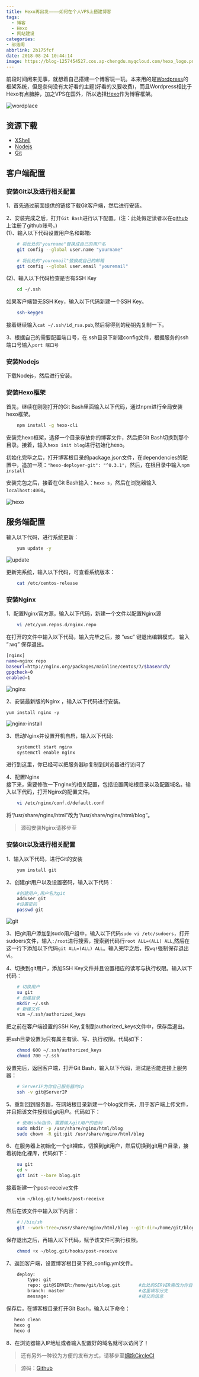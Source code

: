 ```yaml
---
title: Hexo再出发————如何在个人VPS上搭建博客
tags:
  - 博客
  - Hexo
  - 网站建设
categories:
- 部落阁
abbrlink: 2b175fcf
date: 2018-08-24 10:44:14
image: https://blog-1257454527.cos.ap-chengdu.myqcloud.com/hexo_logo.png
---
```


前段时间闲来无事，就想着自己搭建一个博客玩一玩。本来用的是[Wordpress](https://cn.wordpress.org/)的框架系统，但是奈何没有太好看的主题(好看的又要收费)，而且Wordpress相比于Hexo有点臃肿，加之VPS在国外，所以选择[Hexo](https://hexo.io)作为博客框架。

<!-- more -->

![wordplace](https://images-1257454527.cos.ap-chengdu.myqcloud.com/webdesign.jpg)

## 资源下载

- [XShell](https://www.lanzous.com/i2l6duh)
- [Nodejs](https://npm.taobao.org/mirrors/node/v10.8.0/node-v10.8.0-x64.msi)
- [Git](https://git-scm.com/downloads)

## 客户端配置

### 安装Git以及进行相关配置

1、首先通过前面提供的链接下载Git客户端，然后进行安装。

2、安装完成之后，打开`Git Bash`进行以下配置。(注：此处假定读者以在[github](https://github.com/)上注册了github账号。)  
(1)、输入以下代码设置用户名和邮箱:

```bash
    # 将此处的"yourname"替换成自己的用户名
    git config --global user.name "yourname"
    
    # 将此处的"youremail"替换成自己的邮箱
    git config --global user.email "youremail"
```

(2)、输入以下代码检查是否有SSH Key

```bash
    cd ~/.ssh
```

如果客户端暂无SSH Key，输入以下代码新建一个SSH Key。

```bash
	ssh-keygen
```

接着继续输入`cat ~/.ssh/id_rsa.pub`,然后将得到的秘钥先复制一下。

3、根据自己的需要配置端口号，在.ssh目录下新建config文件，根据服务的ssh端口号输入`port 端口号`

### 安装Nodejs

下载Nodejs，然后进行安装。

### 安装Hexo框架

首先，继续在刚刚打开的Git Bash里面输入以下代码，通过npm进行全局安装hexo框架。

```bash
    npm install -g hexo-cli
```

安装完hexo框架，选择一个目录存放你的博客文件，然后把Git Bash切换到那个目录。接着，输入`hexo init blog`进行初始化hexo。 

初始化完毕之后，打开博客根目录的package.json文件，在dependencies的配置中，追加一项：`"hexo-deployer-git": "^0.3.1"`，然后，在根目录中输入`npm install`

安装完包之后，接着在Git Bash输入：`hexo s`，然后在浏览器输入`localhost:4000`。

![hexo](https://images-1257454527.cos.ap-chengdu.myqcloud.com/buildHexo_11.png)

## 服务端配置

输入以下代码，进行系统更新：

```bash
    yum update -y
```

![update](https://screenshot-1257454527.cos.ap-shanghai.myqcloud.com/lnmp/1.png)

更新完系统，输入以下代码，可查看系统版本：

```bash
    cat /etc/centos-release
```

### 安装Nginx

1、配置Nginx官方源，输入以下代码，新建一个文件以配置Nginx源

```bash
    vi /etc/yum.repos.d/nginx.repo
```

在打开的文件中输入以下代码，输入完毕之后，按 “esc” 键退出编辑模式， 输入 “:wq” 保存退出。

```bash
[nginx]
name=nginx repo
baseurl=http://nginx.org/packages/mainline/centos/7/$basearch/
gpgcheck=0
enabled=1
```

![nginx](https://screenshot-1257454527.cos.ap-shanghai.myqcloud.com/lnmp/2.png)

2、安装最新版的Nginx ，输入以下代码进行安装。

    yum install nginx -y

![nginx-install](https://screenshot-1257454527.cos.ap-shanghai.myqcloud.com/lnmp/3.png)

3、启动Nginx并设置开机自启，输入以下代码:

```bash
    systemctl start nginx
    systemctl enable nginx
```

进行到这里，你已经可以把服务器ip复制到浏览器进行访问了  

4、配置Nginx  
接下来，需要修改一下nginx的相关配置，包括设置网站根目录以及配置域名。输入以下代码，打开Nginx的配置文件。

```bash
    vi /etc/nginx/conf.d/default.conf
```

将“/usr/share/nginx/html”改为“/usr/share/nginx/html/blog”。  

> 源码安装Nginx请移步至

### 安装Git以及进行相关配置

1、输入以下代码，进行Git的安装

```bash
    yum install git
```

2、创建git用户以及设置密码，输入以下代码：

```bash
    #创建用户,用户名为git
    adduser git
    #设置密码
    passwd git
```

![git](https://screenshot-1257454527.cos.ap-shanghai.myqcloud.com/lnmp/5.png)

3、把git用户添加到sudo用户组中，输入以下代码`sudo vi /etc/sudoers`，打开sudoers文件，输入`:/root`进行搜索，搜索到代码行`root ALL=(ALL) ALL`,然后在这一行下添加以下代码`git ALL=(ALL) ALL`。输入完毕之后，按`wq!`强制保存退出vi。  

4、切换到git用户，添加SSH Key文件并且设置相应的读写与执行权限。输入以下代码：

```bash
    # 切换用户
    su git
    # 创建目录
    mkdir ~/.ssh
    # 新建文件
    vim ~/.ssh/authorized_keys
```

把之前在客户端设置的SSH Key,复制到authorized_keys文件中，保存后退出。

把ssh目录设置为只有属主有读、写、执行权限。代码如下：

```bash
    chmod 600 ~/.ssh/authorized_keys
    chmod 700 ~/.ssh
```

设置完后，返回客户端，打开Git Bash，输入以下代码，测试是否能连接上服务器：

```bash
    # ServerIP为你自己服务器的ip
    ssh -v git@ServerIP
```

5、重新回到服务器，在网站根目录新建一个blog文件夹，用于客户端上传文件，并且把该文件授权给git用户。代码如下：

```bash
    # 使用sudo指令，需要输入git用户的密码
    sudo mkdir -p /usr/share/nginx/html/blog
    sudo chown -R git:git /usr/share/nginx/html/blog
```

6、在服务器上初始化一个git裸库，切换到git用户，然后切换到git用户目录，接着初始化裸库，代码如下：

```bash
    su git
    cd ~
    git init --bare blog.git
```

接着新建一个post-receive文件

```bash
    vim ~/blog.git/hooks/post-receive
```

然后在该文件中输入以下内容：

```bash
    #！/bin/sh
    git --work-tree=/usr/share/nginx/html/blog --git-dir=/home/git/blog.git checkout -f
```

保存退出之后，再输入以下代码，赋予该文件可执行权限。

```bash
    chmod +x ~/blog.git/hooks/post-receive
```

7、返回客户端，设置博客根目录下的_config.yml文件。

```bash
    deploy:
        type: git
        repo: git@SERVER:/home/git/blog.git       #此处的SERVER需改为你自己服务器的ip
        branch: master                            #这里填写分支
        message:                                  #提交的信息
```

保存后，在博客根目录打开Git Bash，输入以下命令：

```bash
   hexo clean
   hexo g
   hexo d
```

8、在浏览器输入IP地址或者输入配置好的域名就可以访问了！

> 还有另外一种较为方便的发布方式，请移步至[拥抱CircleCI](<https://blog.jasonzhang.xyz/posts/a8c0f7a2/>)

> 源码：[Github](https://git.io/fjR0r)
>